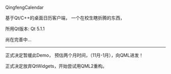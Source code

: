 QingfengCalendar

基于Qt/C++的桌面日历客户端，
一个在校生瞎折腾的东西，

所用Qt版本: Qt 5.1.1

尚在完善中...

------------------------------

正式决定暂缓此Demo，
预估两个月时间，（11月-1月），向QML进发！

正式决定放弃QtWidgets，开始尝试用QML2重构。
